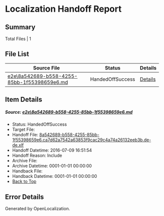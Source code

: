 # <a name='report-top'></a> Localization Handoff Report

## Summary
 Total Files | 1

## File List
 Source File | Status | Details 
 ----------- | ------ | ------- 
 [e2e\8a542689-b558-4255-85bb-1f55398659e6.md](https://github.com/OpenLocalizationTestOrg/oltest/blob/0ea7f379194beda0989919bdfc83d3ba09f5bb1c/e2e/8a542689-b558-4255-85bb-1f55398659e6.md) | HandedOffSuccess | [Details](#5db21feb6817403f840506e1a1b0da8b8c03064e1)

## Item Details
##### <a name='5db21feb6817403f840506e1a1b0da8b8c03064e1'></a> Source: [e2e\8a542689-b558-4255-85bb-1f55398659e6.md](https://github.com/OpenLocalizationTestOrg/oltest/blob/0ea7f379194beda0989919bdfc83d3ba09f5bb1c/e2e/8a542689-b558-4255-85bb-1f55398659e6.md)
* Status: HandedOffSuccess
* Target File: 
* Handoff File: [8a542689-b558-4255-85bb-1f55398659e6.ca7d62a7542a63853f9cac29c4a74a26132eeb3b.de-de.xlf](https://github.com/OpenLocalizationTestOrg/olhandoff-e2e/blob/b058312f0c34504de6b2bf0d8be93e5379e5fd72/ol-handoff/OpenLocalizationTestOrg/oltest-dede-fly/ci/ht/8a542689-b558-4255-85bb-1f55398659e6.ca7d62a7542a63853f9cac29c4a74a26132eeb3b.de-de.xlf)
* Handoff Datetime: 2016-07-09 16:51:54
* Handoff Reason: Include
* Archive File: 
* Archive Datetime: 0001-01-01 00:00:00
* Handback File: 
* Handback Datetime: 0001-01-01 00:00:00
* [Back to Top](#report-top)


## Error Details

Generated by OpenLocalization.
